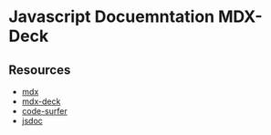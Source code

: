 
# Javascript Docuemntation MDX-Deck









## Resources

- [mdx](mdx)
- [mdx-deck](mdx-deck)
- [code-surfer](code-surfer)
- [jsdoc](jsdoc)




<!-- alias for reference links -->

[mdx]: https://github.com/mdx-js/mdx
[mdx-deck]: https://github.com/jxnblk/mdx-deck
[code-surfer]: https://github.com/pomber/code-surfer
[jsdoc]: http://usejsdoc.org/

